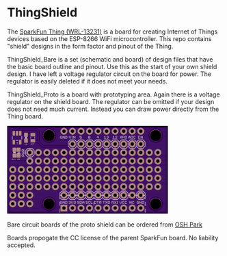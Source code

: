 # ThingShield
The [SparkFun Thing (WRL-13231)](https://www.sparkfun.com/products/13231) is a board for creating Internet of Things devices based on the ESP-8266 WiFi microcontroller.  This repo contains "shield" designs in the form factor and pinout of the Thing.

ThingShield_Bare is a set (schematic and board) of design files that have the basic board outline and pinout.  Use this as the start of your own shield design.  I have left a voltage regulator circuit on the board for power.  The regulator is easily deleted if it does not meet your needs.

ThingShield_Proto is a board with prototyping area.  Again there is a voltage regulator on the shield board.  The regulator can be omitted if your design does not need much current.  Instead you can draw power directly from the Thing board.

<img src="https://github.com/uChip/ThingShield/blob/master/proto_top.png" alt="Thing Proto Board" width=376 height=205>

Bare circuit boards of the proto shield can be ordered from [OSH Park](https://oshpark.com/shared_projects/OK6ncANs)

Boards propogate the CC license of the parent SparkFun board.  No liability accepted.

